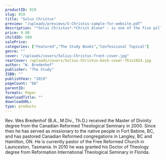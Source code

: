 ```yaml
---
productID: 919
slug: 919
title: "Solus Christus"
preview: "/uploads/previews/S-Christus-sample-for-website.pdf"
description: "*Solus Christus*-*Christ Alone* - is one of the five pillars of the Reformation. We would expect it to be universally accepted. Though many affirm Christ as Saviour, Christ as the *only* Redeemer is harder to accept. This *Christless Christianity* can easily creep into Reformed circles as well. In this book Rev. Bredenhof deftly helps the reader understand what *Solus Christus* means, why it is important, and how to respond to those who deny it or undermine it. This book has three chapters with discussion questions and includes two related sermons."
price: 9.00
childID: 509
salePrice: 
categories: ["Featured","The Study Books","Confessional Topical"]
genre: ""
cover: "/uploads/covers/Solius-Christus-front-cover.jpg"
rearCover: /uploads/covers/Solius-Christus-back-cover-761x1024.jpg
author: "W. Bredenhof"
publisher: "The Study"
ISBN: ""
publishYear: "2019"
pageCount: "68"
parentID:
formats: Paper
downloadTitle: ""
downloadURL: 
type: products
---
```

Rev. Wes Bredenhof (B.A., M.Div., Th.D.) received the Master of Divinity degree from the Canadian Reformed Theological Seminary in 2000. Since then he has served as missionary to the native people in Fort Babine, BC, and has pastored Canadian Reformed congregations in Langley, BC and Hamilton, ON. He is currently pastor of the Free Reformed Church in Launceston, Tasmania. In 2010 he was granted his Doctor of Theology degree from Reformation International Theological Seminary in Florida.
